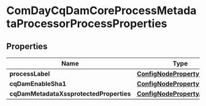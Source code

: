 
# ComDayCqDamCoreProcessMetadataProcessorProcessProperties

## Properties
Name | Type | Description | Notes
------------ | ------------- | ------------- | -------------
**processLabel** | [**ConfigNodePropertyString**](ConfigNodePropertyString.md) |  |  [optional]
**cqDamEnableSha1** | [**ConfigNodePropertyBoolean**](ConfigNodePropertyBoolean.md) |  |  [optional]
**cqDamMetadataXssprotectedProperties** | [**ConfigNodePropertyArray**](ConfigNodePropertyArray.md) |  |  [optional]



